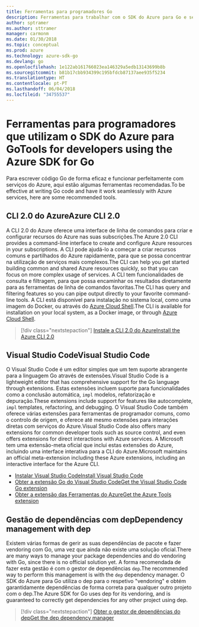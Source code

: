 ```yaml
---
title: Ferramentas para programadores Go
description: Ferramentas para trabalhar com o SDK do Azure para Go e serviços do Azure
author: sptramer
ms.author: sttramer
manager: carmonm
ms.date: 01/30/2018
ms.topic: conceptual
ms.prod: azure
ms.technology: azure-sdk-go
ms.devlang: go
ms.openlocfilehash: 1e122ab161766023ea146329a5edb13143699b8b
ms.sourcegitcommit: b81b17cbb934399c195bfdcb87137aee935f5234
ms.translationtype: HT
ms.contentlocale: pt-PT
ms.lasthandoff: 06/04/2018
ms.locfileid: "34755537"
---
```

# <a name="tools-for-developers-using-the-azure-sdk-for-go"></a><span data-ttu-id="7007c-103">Ferramentas para programadores que utilizam o SDK do Azure para Go</span><span class="sxs-lookup"><span data-stu-id="7007c-103">Tools for developers using the Azure SDK for Go</span></span>

<span data-ttu-id="7007c-104">Para escrever código Go de forma eficaz e funcionar perfeitamente com serviços do Azure, aqui estão algumas ferramentas recomendadas.</span><span class="sxs-lookup"><span data-stu-id="7007c-104">To be effective at writing Go code and have it work seamlessly with Azure services, here are some recommended tools.</span></span>

## <a name="azure-cli-20"></a><span data-ttu-id="7007c-105">CLI 2.0 do Azure</span><span class="sxs-lookup"><span data-stu-id="7007c-105">Azure CLI 2.0</span></span>

<span data-ttu-id="7007c-106">A CLI 2.0 do Azure oferece uma interface de linha de comandos para criar e configurar recursos do Azure nas suas subscrições.</span><span class="sxs-lookup"><span data-stu-id="7007c-106">The Azure 2.0 CLI provides a command-line interface to create and configure Azure resources in your subscriptions.</span></span> <span data-ttu-id="7007c-107">A CLI pode ajudá-lo a começar a criar recursos comuns e partilhados do Azure rapidamente, para que se possa concentrar na utilização de serviços mais complexos.</span><span class="sxs-lookup"><span data-stu-id="7007c-107">The CLI can help you get started building common and shared Azure resources quickly, so that you can focus on more complex usage of services.</span></span> <span data-ttu-id="7007c-108">A CLI tem funcionalidades de consulta e filtragem, para que possa encaminhar os resultados diretamente para as ferramentas de linha de comandos favoritas.</span><span class="sxs-lookup"><span data-stu-id="7007c-108">The CLI has query and filtering features so you can pipe output directly to your favorite command-line tools.</span></span> <span data-ttu-id="7007c-109">A CLI está disponível para instalação no sistema local, como uma imagem do Docker, ou através do [Azure Cloud Shell](https://docs.microsoft.com/en-us/azure/cloud-shell/overview).</span><span class="sxs-lookup"><span data-stu-id="7007c-109">The CLI is available for installation on your local system, as a Docker image, or through [Azure Cloud Shell](https://docs.microsoft.com/en-us/azure/cloud-shell/overview).</span></span>

> [!div class="nextstepaction"]
> [<span data-ttu-id="7007c-110">Instale a CLI 2.0 do Azure</span><span class="sxs-lookup"><span data-stu-id="7007c-110">Install the Azure CLI 2.0</span></span>](/cli/azure/install-azure-cli)

## <a name="visual-studio-code"></a><span data-ttu-id="7007c-111">Visual Studio Code</span><span class="sxs-lookup"><span data-stu-id="7007c-111">Visual Studio Code</span></span>

<span data-ttu-id="7007c-112">O Visual Studio Code é um editor simples que um tem suporte abrangente para a linguagem Go através de extensões.</span><span class="sxs-lookup"><span data-stu-id="7007c-112">Visual Studio Code is a lightweight editor that has comprehensive support for the Go language through extensions.</span></span> <span data-ttu-id="7007c-113">Estas extensões incluem suporte para funcionalidades como a conclusão automática, `impl` modelos, refatorização e depuração.</span><span class="sxs-lookup"><span data-stu-id="7007c-113">These extensions include support for features like autocomplete, `impl` templates, refactoring, and debugging.</span></span> <span data-ttu-id="7007c-114">O Visual Studio Code também oferece várias extensões para ferramentas de programador comuns, como o controlo de origem, e oferece até mesmo extensões para interações diretas com serviços do Azure.</span><span class="sxs-lookup"><span data-stu-id="7007c-114">Visual Studio Code also offers many extensions for common developer tools such as source control, and even offers extensions for direct interactions with Azure services.</span></span> <span data-ttu-id="7007c-115">A Microsoft tem uma extensão-meta oficial que inclui estas extensões do Azure, incluindo uma interface interativa para a CLI do Azure.</span><span class="sxs-lookup"><span data-stu-id="7007c-115">Microsoft maintains an official meta-extension including these Azure extensions, including an interactive interface for the Azure CLI.</span></span>

* [<span data-ttu-id="7007c-116">Instalar Visual Studio Code</span><span class="sxs-lookup"><span data-stu-id="7007c-116">Install Visual Studio Code</span></span>](https://code.visualstudio.com/Download)
* [<span data-ttu-id="7007c-117">Obter a extensão Go do Visual Studio Code</span><span class="sxs-lookup"><span data-stu-id="7007c-117">Get the Visual Studio Code Go extension</span></span>](https://code.visualstudio.com/docs/languages/go)
* [<span data-ttu-id="7007c-118">Obter a extensão das Ferramentas do Azure</span><span class="sxs-lookup"><span data-stu-id="7007c-118">Get the Azure Tools extension</span></span>](https://marketplace.visualstudio.com/items?itemName=ms-vscode.vscode-azureextensionpack)

## <a name="dependency-management-with-dep"></a><span data-ttu-id="7007c-119">Gestão de dependências com dep</span><span class="sxs-lookup"><span data-stu-id="7007c-119">Dependency management with dep</span></span>

<span data-ttu-id="7007c-120">Existem várias formas de gerir as suas dependências de pacote e fazer vendoring com Go, uma vez que ainda não existe uma solução oficial.</span><span class="sxs-lookup"><span data-stu-id="7007c-120">There are many ways to manage your package dependencies and do vendoring with Go, since there is no official solution yet.</span></span> <span data-ttu-id="7007c-121">A forma recomendada de fazer esta gestão é com o gestor de dependências `dep`.</span><span class="sxs-lookup"><span data-stu-id="7007c-121">The recommended way to perform this management is with the `dep` dependency manager.</span></span> <span data-ttu-id="7007c-122">O SDK do Azure para Go utiliza o dep para o respetivo "vendoring" e obtém garantidamente dependências de forma correta para qualquer outro projeto com o dep.</span><span class="sxs-lookup"><span data-stu-id="7007c-122">The Azure SDK for Go uses dep for its vendoring, and is guaranteed to correctly get dependencies for any other project using dep.</span></span>

> [!div class="nextstepaction"]
> [<span data-ttu-id="7007c-123">Obter o gestor de dependências do dep</span><span class="sxs-lookup"><span data-stu-id="7007c-123">Get the dep dependency manager</span></span>](https://github.com/tools/godep)